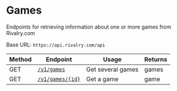 # Games
Endpoints for retrieving information about one or more games from Rivalry.com

Base URL: `https://api.rivalry.com/api`

Method | Endpoint | Usage | Returns
--- | --- | --- | ---
GET | [`/v1/games`](Index.md) | Get several games | games
GET | [`/v1/games/{id}`](Show.md) | Get a game | game
